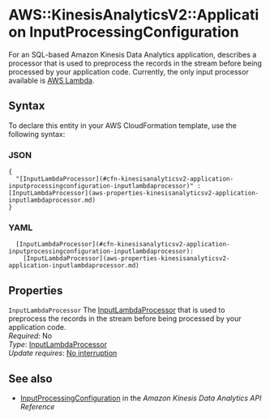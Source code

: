 # AWS::KinesisAnalyticsV2::Application InputProcessingConfiguration<a name="aws-properties-kinesisanalyticsv2-application-inputprocessingconfiguration"></a>

For an SQL\-based Amazon Kinesis Data Analytics application, describes a processor that is used to preprocess the records in the stream before being processed by your application code\. Currently, the only input processor available is [AWS Lambda](https://docs.aws.amazon.com/lambda/)\.

## Syntax<a name="aws-properties-kinesisanalyticsv2-application-inputprocessingconfiguration-syntax"></a>

To declare this entity in your AWS CloudFormation template, use the following syntax:

### JSON<a name="aws-properties-kinesisanalyticsv2-application-inputprocessingconfiguration-syntax.json"></a>

```
{
  "[InputLambdaProcessor](#cfn-kinesisanalyticsv2-application-inputprocessingconfiguration-inputlambdaprocessor)" : [InputLambdaProcessor](aws-properties-kinesisanalyticsv2-application-inputlambdaprocessor.md)
}
```

### YAML<a name="aws-properties-kinesisanalyticsv2-application-inputprocessingconfiguration-syntax.yaml"></a>

```
  [InputLambdaProcessor](#cfn-kinesisanalyticsv2-application-inputprocessingconfiguration-inputlambdaprocessor): 
    [InputLambdaProcessor](aws-properties-kinesisanalyticsv2-application-inputlambdaprocessor.md)
```

## Properties<a name="aws-properties-kinesisanalyticsv2-application-inputprocessingconfiguration-properties"></a>

`InputLambdaProcessor`  <a name="cfn-kinesisanalyticsv2-application-inputprocessingconfiguration-inputlambdaprocessor"></a>
The [InputLambdaProcessor](https://docs.aws.amazon.com/kinesisanalytics/latest/apiv2/API_InputLambdaProcessor.html) that is used to preprocess the records in the stream before being processed by your application code\.  
*Required*: No  
*Type*: [InputLambdaProcessor](aws-properties-kinesisanalyticsv2-application-inputlambdaprocessor.md)  
*Update requires*: [No interruption](https://docs.aws.amazon.com/AWSCloudFormation/latest/UserGuide/using-cfn-updating-stacks-update-behaviors.html#update-no-interrupt)

## See also<a name="aws-properties-kinesisanalyticsv2-application-inputprocessingconfiguration--seealso"></a>
+  [InputProcessingConfiguration](https://docs.aws.amazon.com/kinesisanalytics/latest/apiv2/API_InputProcessingConfiguration.html) in the *Amazon Kinesis Data Analytics API Reference* 